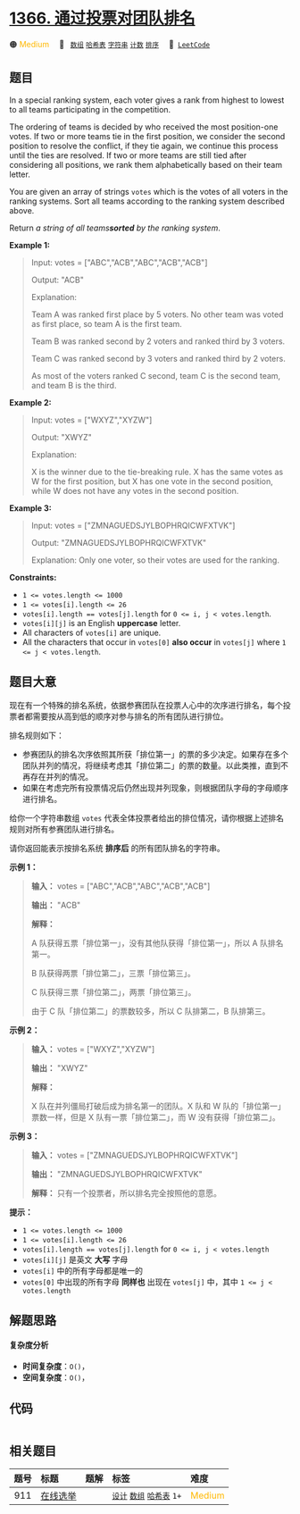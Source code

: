 # [1366. 通过投票对团队排名](https://leetcode.com/problems/rank-teams-by-votes)

🟠 <font color=#ffb800>Medium</font>&emsp; 🔖&ensp; [`数组`](/tag/array.md) [`哈希表`](/tag/hash-table.md) [`字符串`](/tag/string.md) [`计数`](/tag/counting.md) [`排序`](/tag/sorting.md)&emsp; 🔗&ensp;[`LeetCode`](https://leetcode.com/problems/rank-teams-by-votes)

## 题目

In a special ranking system, each voter gives a rank from highest to lowest to
all teams participating in the competition.

The ordering of teams is decided by who received the most position-one votes.
If two or more teams tie in the first position, we consider the second
position to resolve the conflict, if they tie again, we continue this process
until the ties are resolved. If two or more teams are still tied after
considering all positions, we rank them alphabetically based on their team
letter.

You are given an array of strings `votes` which is the votes of all voters in
the ranking systems. Sort all teams according to the ranking system described
above.

Return _a string of all teams**sorted** by the ranking system_.



**Example 1:**

> Input: votes = ["ABC","ACB","ABC","ACB","ACB"]
> 
> Output: "ACB"
> 
> Explanation: 
> 
> Team A was ranked first place by 5 voters. No other team was voted as first place, so team A is the first team.
> 
> Team B was ranked second by 2 voters and ranked third by 3 voters.
> 
> Team C was ranked second by 3 voters and ranked third by 2 voters.
> 
> As most of the voters ranked C second, team C is the second team, and team B is the third.

**Example 2:**

> Input: votes = ["WXYZ","XYZW"]
> 
> Output: "XWYZ"
> 
> Explanation:
> 
> X is the winner due to the tie-breaking rule. X has the same votes as W for the first position, but X has one vote in the second position, while W does not have any votes in the second position. 

**Example 3:**

> Input: votes = ["ZMNAGUEDSJYLBOPHRQICWFXTVK"]
> 
> Output: "ZMNAGUEDSJYLBOPHRQICWFXTVK"
> 
> Explanation: Only one voter, so their votes are used for the ranking.

**Constraints:**

  * `1 <= votes.length <= 1000`
  * `1 <= votes[i].length <= 26`
  * `votes[i].length == votes[j].length` for `0 <= i, j < votes.length`.
  * `votes[i][j]` is an English **uppercase** letter.
  * All characters of `votes[i]` are unique.
  * All the characters that occur in `votes[0]` **also occur** in `votes[j]` where `1 <= j < votes.length`.


## 题目大意

现在有一个特殊的排名系统，依据参赛团队在投票人心中的次序进行排名，每个投票者都需要按从高到低的顺序对参与排名的所有团队进行排位。

排名规则如下：

  * 参赛团队的排名次序依照其所获「排位第一」的票的多少决定。如果存在多个团队并列的情况，将继续考虑其「排位第二」的票的数量。以此类推，直到不再存在并列的情况。
  * 如果在考虑完所有投票情况后仍然出现并列现象，则根据团队字母的字母顺序进行排名。

给你一个字符串数组 `votes` 代表全体投票者给出的排位情况，请你根据上述排名规则对所有参赛团队进行排名。

请你返回能表示按排名系统 **排序后** 的所有团队排名的字符串。



**示例 1：**

> 
> 
> 
> 
> 
> **输入：** votes = ["ABC","ACB","ABC","ACB","ACB"]
> 
> **输出：** "ACB"
> 
> **解释：**
> 
> A 队获得五票「排位第一」，没有其他队获得「排位第一」，所以 A 队排名第一。
> 
> B 队获得两票「排位第二」，三票「排位第三」。
> 
> C 队获得三票「排位第二」，两票「排位第三」。
> 
> 由于 C 队「排位第二」的票数较多，所以 C 队排第二，B 队排第三。
> 
> 

**示例 2：**

> 
> 
> 
> 
> 
> **输入：** votes = ["WXYZ","XYZW"]
> 
> **输出：** "XWYZ"
> 
> **解释：**
> 
> X 队在并列僵局打破后成为排名第一的团队。X 队和 W 队的「排位第一」票数一样，但是 X 队有一票「排位第二」，而 W 没有获得「排位第二」。 
> 
> 

**示例 3：**

> 
> 
> 
> 
> 
> **输入：** votes = ["ZMNAGUEDSJYLBOPHRQICWFXTVK"]
> 
> **输出：** "ZMNAGUEDSJYLBOPHRQICWFXTVK"
> 
> **解释：** 只有一个投票者，所以排名完全按照他的意愿。
> 
> 



**提示：**

  * `1 <= votes.length <= 1000`
  * `1 <= votes[i].length <= 26`
  * `votes[i].length == votes[j].length` for `0 <= i, j < votes.length`
  * `votes[i][j]` 是英文 **大写** 字母
  * `votes[i]` 中的所有字母都是唯一的
  * `votes[0]` 中出现的所有字母 **同样也** 出现在 `votes[j]` 中，其中 `1 <= j < votes.length`


## 解题思路

#### 复杂度分析

- **时间复杂度**：`O()`，
- **空间复杂度**：`O()`，

## 代码

```javascript

```

## 相关题目

<!-- prettier-ignore -->
| 题号 | 标题 | 题解 | 标签 | 难度 |
| :------: | :------ | :------: | :------ | :------ |
| 911 | [在线选举](https://leetcode.com/problems/online-election) |  |  [`设计`](/tag/design.md) [`数组`](/tag/array.md) [`哈希表`](/tag/hash-table.md) `1+` | <font color=#ffb800>Medium</font> |
